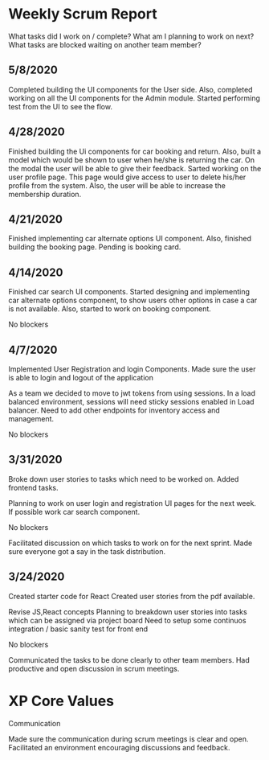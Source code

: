 # Weekly Scrum Report
What tasks did I work on / complete?
What am I planning to work on next?
What tasks are blocked waiting on another team member?

5/8/2020
--------
Completed building the UI components for the User side.
Also, completed working on all the UI components for the Admin module.
Started performing test from the UI to see the flow.

4/28/2020
---------
Finished building the Ui components for car booking and return. 
Also, built a model which would be shown to user when he/she is returning the car.
On the modal the user will be able to give their feedback.
Sarted working on the user profile page.
This page would give access to user to delete his/her profile from the system.
Also, the user will be able to increase the membership duration.


4/21/2020
---------
Finished implementing car alternate options UI component.
Also, finished building the booking page. Pending is booking card.

4/14/2020
---------
Finished car search UI components. 
Started designing and implementing car alternate options component, to show users other options in case a car is not available.
Also, started to work on booking component.

No blockers

4/7/2020
--------
Implemented User Registration and login Components.
Made sure the user is able to login and logout of the application


As a team we decided to move to jwt tokens from using sessions.
In a load balanced environment, sessions will need sticky sessions enabled in Load balancer.
Need to add other endpoints for inventory access and management.

No blockers

3/31/2020
---------
Broke down user stories to tasks which need to be worked on.
Added frontend tasks.

Planning to work on user login and registration UI pages for the next week.
If possible work car search component.

No blockers

Facilitated discussion on which tasks to work on for the next sprint. 
Made sure everyone got a say in the task distribution.

3/24/2020
---------
Created starter code for React
Created user stories from the pdf available.

Revise JS,React concepts
Planning to breakdown user stories into tasks which can be assigned via project board
Need to setup some continuos integration / basic sanity test for front end

No blockers

Communicated the tasks to be done clearly to other team members. Had productive and open discussion in scrum meetings.

# XP Core Values
Communication

Made sure the communication during scrum meetings is clear and open. Facilitated an environment encouraging discussions and feedback.
